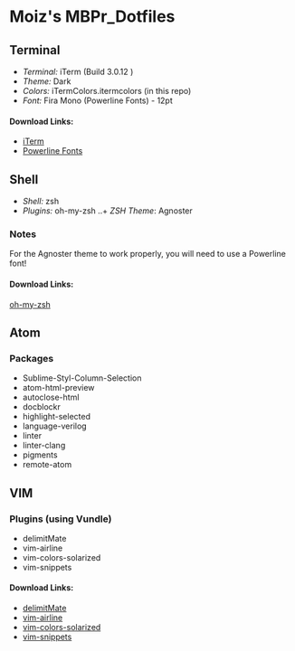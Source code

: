 # Moiz's MBPr_Dotfiles
## Terminal
* *Terminal:* iTerm (Build 3.0.12 )
* *Theme:* Dark
* *Colors:* iTermColors.itermcolors (in this repo)
* *Font:* Fira Mono (Powerline Fonts) - 12pt

#### Download Links:
* [iTerm][iterm_link]
* [Powerline Fonts][powerline_link]

## Shell
* *Shell:* zsh
* *Plugins:* oh-my-zsh
 ..+ *ZSH Theme*: Agnoster
 
### Notes
For the Agnoster theme to work properly, you will need to use a Powerline font!
 
#### Download Links:
[oh-my-zsh][omyzsh_link]

## Atom
### Packages
* Sublime-Styl-Column-Selection
* atom-html-preview
* autoclose-html
* docblockr
* highlight-selected
* language-verilog
* linter
* linter-clang
* pigments
* remote-atom

## VIM
### Plugins (using Vundle)
* delimitMate
* vim-airline
* vim-colors-solarized
* vim-snippets

#### Download Links:
* [delimitMate][delimitMate_link]
* [vim-airline][vim-airline_link]
* [vim-colors-solarized][vim-colors-solarized_link]
* [vim-snippets][vim-snippets_link]


[iterm_link]: https://www.iterm2.com/downloads.html 
[omyzsh_link]: https://github.com/robbyrussell/oh-my-zsh
[powerline_link]: https://github.com/powerline/fonts
[delimitMate_link]: https://github.com/Raimondi/delimitMate
[vim-airline_link]: https://github.com/vim-airline/vim-airline
[vim-colors-solarized_link]: https://github.com/altercation/vim-colors-solarized
[vim-snippets_link]: https://github.com/honza/vim-snippets


